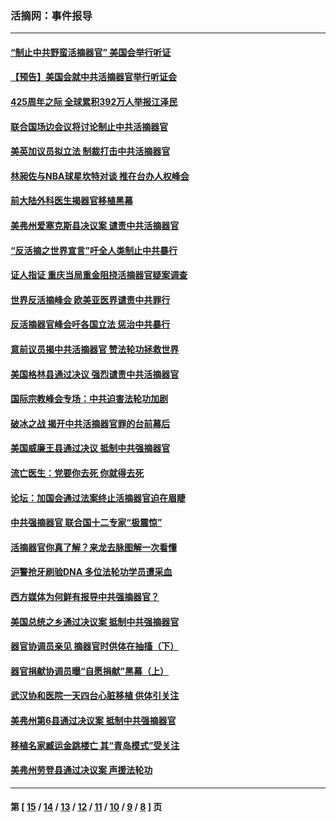### 活摘网：事件报导
---
#### [“制止中共野蛮活摘器官” 美国会举行听证](../../pages/nf5877/n13735831.md?06120430) 
#### [【预告】美国会就中共活摘器官举行听证会](../../pages/nf5877/n13732843.md?06120430) 
#### [425周年之际 全球累积392万人举报江泽民](../../pages/nf5877/n13719232.md?06120430) 
#### [联合国场边会议将讨论制止中共活摘器官](../../pages/nf5877/n13656361.md?06120430) 
#### [美英加议员拟立法 制裁打击中共活摘器官](../../pages/nf5877/n13430251.md?06120430) 
#### [林昶佐与NBA球星坎特对谈 推在台办人权峰会](../../pages/nf5877/n13414467.md?06120430) 
#### [前大陆外科医生揭器官移植黑幕](../../pages/nf5877/n13401416.md?06120430) 
#### [美弗州爱塞克斯县决议案 谴责中共活摘器官](../../pages/nf5877/n13320919.md?06120430) 
#### [“反活摘之世界宣言”吁全人类制止中共暴行](../../pages/nf5877/n13259730.md?06120430) 
#### [证人指证 重庆当局重金阻挠活摘器官疑案调查](../../pages/nf5877/n13259127.md?06120430) 
#### [世界反活摘峰会 欧美亚医界谴责中共罪行](../../pages/nf5877/n13253550.md?06120430) 
#### [反活摘器官峰会吁各国立法 惩治中共暴行](../../pages/nf5877/n13245052.md?06120430) 
#### [意前议员揭中共活摘器官 赞法轮功拯救世界](../../pages/nf5877/n13203445.md?06120430) 
#### [美国格林县通过决议 强烈谴责中共活摘器官](../../pages/nf5877/n13119367.md?06120430) 
#### [国际宗教峰会专场：中共迫害法轮功加剧](../../pages/nf5877/n13088279.md?06120430) 
#### [破冰之战 揭开中共活摘器官罪的台前幕后](../../pages/nf5877/n13082457.md?06120430) 
#### [美国威廉王县通过决议 抵制中共强摘器官](../../pages/nf5877/n13056521.md?06120430) 
#### [流亡医生：党要你去死 你就得去死](../../pages/nf5877/n13052835.md?06120430) 
#### [论坛：加国会通过法案终止活摘器官迫在眉睫](../../pages/nf5877/n13029839.md?06120430) 
#### [中共强摘器官 联合国十二专家“极震惊”](../../pages/nf5877/n13024313.md?06120430) 
#### [活摘器官你真了解？来龙去脉图解一次看懂](../../pages/nf5877/n13013820.md?06120430) 
#### [沪警抢牙刷验DNA 多位法轮功学员遭采血](../../pages/nf5877/n12969218.md?06120430) 
#### [西方媒体为何鲜有报导中共强摘器官？](../../pages/nf5877/n12932034.md?06120430) 
#### [美国总统之乡通过决议案 抵制中共强摘器官](../../pages/nf5877/n12908242.md?06120430) 
#### [器官协调员亲见 摘器官时供体在抽搐（下）](../../pages/nf5877/n12898622.md?06120430) 
#### [器官捐献协调员曝“自愿捐献”黑幕（上）](../../pages/nf5877/n12878830.md?06120430) 
#### [武汉协和医院一天四台心脏移植 供体引关注](../../pages/nf5877/n12863175.md?06120430) 
#### [美弗州第6县通过决议案 抵制中共强摘器官](../../pages/nf5877/n12805218.md?06120430) 
#### [移植名家臧运金跳楼亡 其“青岛模式”受关注](../../pages/nf5877/n12803746.md?06120430) 
#### [美弗州劳登县通过决议案 声援法轮功](../../pages/nf5877/n12785715.md?06120430) 

---
#### 第 [ [15](./15.md?06120430) / [14](./14.md?06120430) / [13](./13.md?06120430) / [12](./12.md?06120430) / [11](./11.md?06120430) / [10](./10.md?06120430) / [9](./9.md?06120430) / [8](./8.md?06120430) ] 页
